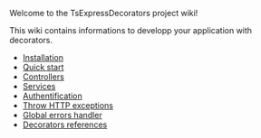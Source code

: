 
Welcome to the TsExpressDecorators project wiki!

This wiki contains informations to developp your application with decorators.

* [Installation](https://github.com/Romakita/ts-express-decorators/wiki/Installation)
* [Quick start](https://github.com/Romakita/ts-express-decorators/wiki/Quick-start)
* [Controllers](https://github.com/Romakita/ts-express-decorators/wiki/Controllers)
* [Services](#user-content-services)
* [Authentification](#authentification)
* [Throw HTTP exceptions](#throw-http-exceptions)
* [Global errors handler](#global-errors-handler)
* [Decorators references](#decorators-references)